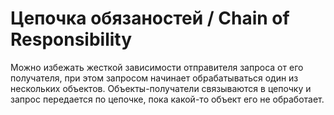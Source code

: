 # Цепочка обязаностей / Chain of Responsibility

Можно избежать жесткой зависимости отправителя запроса от его получателя, при этом запросом начинает обрабатываться один из нескольких объектов. Объекты-получатели связываются в цепочку и запрос передается по цепочке, пока какой-то объект его не обработает.
